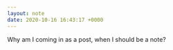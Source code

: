 ```yaml
---
layout: note
date: 2020-10-16 16:43:17 +0000
---
```


Why am I coming in as a post, when I should be a note?
